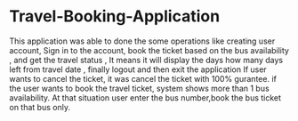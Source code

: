 # Travel-Booking-Application
This application was able to done the some operations like creating user account, Sign in to the account, book the ticket based on the bus availability , and get the travel status , It means it will display the days how many days left from travel date , finally logout and then exit the application
If user wants to cancel the ticket, it was cancel the ticket with 100% gurantee.
if the user wants to book the travel ticket, system shows more than 1 bus availability. 
At that situation user enter the bus number,book the bus ticket on that bus only.